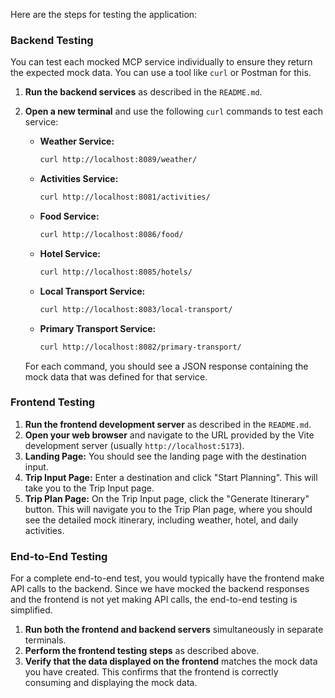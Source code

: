 Here are the steps for testing the application:

### Backend Testing

You can test each mocked MCP service individually to ensure they return the expected mock data. You can use a tool like `curl` or Postman for this.

1.  **Run the backend services** as described in the `README.md`.
2.  **Open a new terminal** and use the following `curl` commands to test each service:

    *   **Weather Service:**
        ```sh
        curl http://localhost:8089/weather/
        ```

    *   **Activities Service:**
        ```sh
        curl http://localhost:8081/activities/
        ```

    *   **Food Service:**
        ```sh
        curl http://localhost:8086/food/
        ```

    *   **Hotel Service:**
        ```sh
        curl http://localhost:8085/hotels/
        ```

    *   **Local Transport Service:**
        ```sh
        curl http://localhost:8083/local-transport/
        ```

    *   **Primary Transport Service:**
        ```sh
        curl http://localhost:8082/primary-transport/
        ```

    For each command, you should see a JSON response containing the mock data that was defined for that service.

### Frontend Testing

1.  **Run the frontend development server** as described in the `README.md`.
2.  **Open your web browser** and navigate to the URL provided by the Vite development server (usually `http://localhost:5173`).
3.  **Landing Page:** You should see the landing page with the destination input.
4.  **Trip Input Page:** Enter a destination and click "Start Planning". This will take you to the Trip Input page.
5.  **Trip Plan Page:** On the Trip Input page, click the "Generate Itinerary" button. This will navigate you to the Trip Plan page, where you should see the detailed mock itinerary, including weather, hotel, and daily activities.

### End-to-End Testing

For a complete end-to-end test, you would typically have the frontend make API calls to the backend. Since we have mocked the backend responses and the frontend is not yet making API calls, the end-to-end testing is simplified.

1.  **Run both the frontend and backend servers** simultaneously in separate terminals.
2.  **Perform the frontend testing steps** as described above.
3.  **Verify that the data displayed on the frontend** matches the mock data you have created. This confirms that the frontend is correctly consuming and displaying the mock data.
